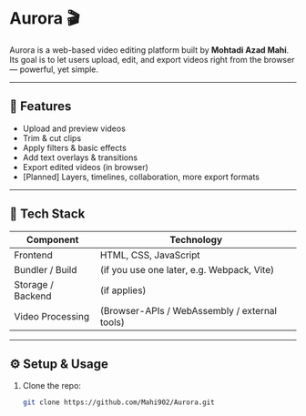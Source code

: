 # Aurora 🎬

Aurora is a web-based video editing platform built by **Mohtadi Azad Mahi**.  
Its goal is to let users upload, edit, and export videos right from the browser — powerful, yet simple.

---

## 🚀 Features

- Upload and preview videos  
- Trim & cut clips  
- Apply filters & basic effects  
- Add text overlays & transitions  
- Export edited videos (in browser)  
- [Planned] Layers, timelines, collaboration, more export formats

---

## 🧰 Tech Stack

| Component | Technology |
|-----------|------------|
| Frontend | HTML, CSS, JavaScript |
| Bundler / Build | (if you use one later, e.g. Webpack, Vite) |
| Storage / Backend | (if applies) |
| Video Processing | (Browser-APIs / WebAssembly / external tools) |

---

## ⚙️ Setup & Usage

1. Clone the repo:  
   ```bash
   git clone https://github.com/Mahi902/Aurora.git
   
